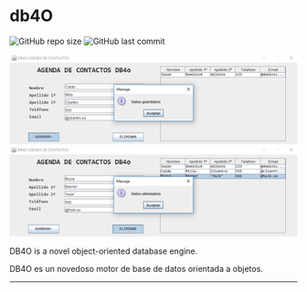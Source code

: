 # db4O

![GitHub repo size](https://img.shields.io/github/repo-size/dfleper/db4O?logo=github)
![GitHub last commit](https://img.shields.io/github/last-commit/dfleper/db4O?color=blue&label=%C3%BAltimo%20commit&logo=github&logoColor=white)

![ScreenShot](https://github.com/DomingoFleitas/db4O/blob/main/db4O/src/ScreenShot/db4O001.png)
![ScreenShot](https://github.com/DomingoFleitas/db4O/blob/main/db4O/src/ScreenShot/db4O002.png)

DB4O is a novel object-oriented database engine. 

DB4O es un novedoso motor de base de datos orientada a objetos. 

-----
